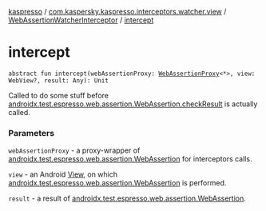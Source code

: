 [kaspresso](../../index.md) / [com.kaspersky.kaspresso.interceptors.watcher.view](../index.md) / [WebAssertionWatcherInterceptor](index.md) / [intercept](./intercept.md)

# intercept

`abstract fun intercept(webAssertionProxy: `[`WebAssertionProxy`](../../androidx.test.espresso.web.assertion/-web-assertion-proxy/index.md)`<*>, view: WebView?, result: Any): Unit`

Called to do some stuff before [androidx.test.espresso.web.assertion.WebAssertion.checkResult](#) is actually
called.

### Parameters

`webAssertionProxy` - a proxy-wrapper of [androidx.test.espresso.web.assertion.WebAssertion](#) for
    interceptors calls.

`view` - an Android [View](#), on which [androidx.test.espresso.web.assertion.WebAssertion](#) is performed.

`result` - a result of [androidx.test.espresso.web.assertion.WebAssertion](#).